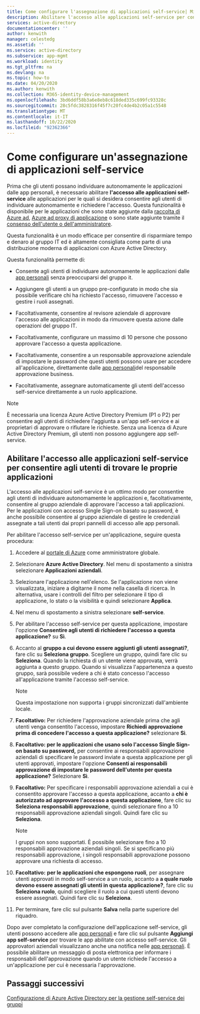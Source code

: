 ```yaml
---
title: Come configurare l'assegnazione di applicazioni self-service| Microsoft Docs
description: Abilitare l'accesso alle applicazioni self-service per consentire agli utenti di trovare le proprie applicazioni
services: active-directory
documentationcenter: ''
author: kenwith
manager: celestedg
ms.assetid: ''
ms.service: active-directory
ms.subservice: app-mgmt
ms.workload: identity
ms.tgt_pltfrm: na
ms.devlang: na
ms.topic: how-to
ms.date: 04/20/2020
ms.author: kenwith
ms.collection: M365-identity-device-management
ms.openlocfilehash: 3bd6ddf58b3a6e8eb8c618ded335c699fc93328c
ms.sourcegitcommit: 28c5fdc3828316f45f7c20fc4de4b2c05a1c5548
ms.translationtype: MT
ms.contentlocale: it-IT
ms.lasthandoff: 10/22/2020
ms.locfileid: "92362366"
---
```

# <a name="how-to-configure-self-service-application-assignment"></a>Come configurare un'assegnazione di applicazioni self-service

Prima che gli utenti possano individuare autonomamente le applicazioni dalle app personali, è necessario abilitare **l'accesso alle applicazioni self-service** alle applicazioni per le quali si desidera consentire agli utenti di individuare autonomamente e richiedere l'accesso. Questa funzionalità è disponibile per le applicazioni che sono state aggiunte dalla [raccolta di Azure ad](https://docs.microsoft.com/azure/active-directory/manage-apps/add-gallery-app), [Azure ad proxy di applicazione](https://docs.microsoft.com/azure/active-directory/manage-apps/application-proxy) o sono state aggiunte tramite il [consenso dell'utente o dell'amministratore](https://docs.microsoft.com/azure/active-directory/develop/application-consent-experience). 

Questa funzionalità è un modo efficace per consentire di risparmiare tempo e denaro al gruppo IT ed è altamente consigliata come parte di una distribuzione moderna di applicazioni con Azure Active Directory.

Questa funzionalità permette di:

-   Consente agli utenti di individuare autonomamente le applicazioni dalle [app personali](https://myapps.microsoft.com/) senza preoccuparsi del gruppo it.

-   Aggiungere gli utenti a un gruppo pre-configurato in modo che sia possibile verificare chi ha richiesto l'accesso, rimuovere l'accesso e gestire i ruoli assegnati.

-   Facoltativamente, consentire al revisore aziendale di approvare l'accesso alle applicazioni in modo da rimuovere questa azione dalle operazioni del gruppo IT.

-   Facoltativamente, configurare un massimo di 10 persone che possono approvare l'accesso a questa applicazione.

-   Facoltativamente, consentire a un responsabile approvazione aziendale di impostare le password che questi utenti possono usare per accedere all'applicazione, direttamente dalle [app personali](https://myapps.microsoft.com/)del responsabile approvazione business.

-   Facoltativamente, assegnare automaticamente gli utenti dell'accesso self-service direttamente a un ruolo applicazione.

> [!NOTE]
> È necessaria una licenza Azure Active Directory Premium (P1 o P2) per consentire agli utenti di richiedere l'aggiunta a un'app self-service e ai proprietari di approvare o rifiutare le richieste. Senza una licenza di Azure Active Directory Premium, gli utenti non possono aggiungere app self-service.

## <a name="enable-self-service-application-access-to-allow-users-to-find-their-own-applications"></a>Abilitare l'accesso alle applicazioni self-service per consentire agli utenti di trovare le proprie applicazioni

L'accesso alle applicazioni self-service è un ottimo modo per consentire agli utenti di individuare autonomamente le applicazioni e, facoltativamente, consentire al gruppo aziendale di approvare l'accesso a tali applicazioni. Per le applicazioni con accesso Single Sign-on basato su password, è anche possibile consentire al gruppo aziendale di gestire le credenziali assegnate a tali utenti dai propri pannelli di accesso alle app personali.

Per abilitare l'accesso self-service per un'applicazione, seguire questa procedura:

1. Accedere al [portale di Azure](https://portal.azure.com) come amministratore globale.

2. Selezionare **Azure Active Directory**. Nel menu di spostamento a sinistra selezionare **Applicazioni aziendali**.

3. Selezionare l'applicazione nell'elenco. Se l'applicazione non viene visualizzata, iniziare a digitarne il nome nella casella di ricerca. In alternativa, usare i controlli del filtro per selezionare il tipo di applicazione, lo stato o la visibilità e quindi selezionare **Applica**.

4. Nel menu di spostamento a sinistra selezionare **self-service**.

5. Per abilitare l'accesso self-service per questa applicazione, impostare l'opzione **Consentire agli utenti di richiedere l'accesso a questa applicazione?** su **Sì**.

6. Accanto al **gruppo a cui devono essere aggiunti gli utenti assegnati?**, fare clic su **Seleziona gruppo**. Scegliere un gruppo, quindi fare clic su **Seleziona**. Quando la richiesta di un utente viene approvata, verrà aggiunta a questo gruppo. Quando si visualizza l'appartenenza a questo gruppo, sarà possibile vedere a chi è stato concesso l'accesso all'applicazione tramite l'accesso self-service.
  
    > [!NOTE]
    > Questa impostazione non supporta i gruppi sincronizzati dall'ambiente locale.

7. **Facoltativo:** Per richiedere l'approvazione aziendale prima che agli utenti venga consentito l'accesso, impostare **Richiedi approvazione prima di concedere l'accesso a questa applicazione?** selezionare **Sì**.

8. **Facoltativo: per le applicazioni che usano solo l'accesso Single Sign-on basato su password,** per consentire ai responsabili approvazione aziendali di specificare le password inviate a questa applicazione per gli utenti approvati, impostare l'opzione **Consenti ai responsabili approvazione di impostare le password dell'utente per questa applicazione?** Selezionare **Sì**.

9. **Facoltativo:** Per specificare i responsabili approvazione aziendali a cui è consentito approvare l'accesso a questa applicazione, accanto a **chi è autorizzato ad approvare l'accesso a questa applicazione**, fare clic su **Seleziona responsabili approvazione**, quindi selezionare fino a 10 responsabili approvazione aziendali singoli. Quindi fare clic su **Seleziona**.

    >[!NOTE]
    >I gruppi non sono supportati. È possibile selezionare fino a 10 responsabili approvazione aziendali singoli. Se si specificano più responsabili approvazione, i singoli responsabili approvazione possono approvare una richiesta di accesso.

10. **Facoltativo:** **per le applicazioni che espongono ruoli**, per assegnare utenti approvati in modo self-service a un ruolo, accanto a **a quale ruolo devono essere assegnati gli utenti in questa applicazione?**, fare clic su **Seleziona ruolo**, quindi scegliere il ruolo a cui questi utenti devono essere assegnati. Quindi fare clic su **Seleziona**.

11. Per terminare, fare clic sul pulsante **Salva** nella parte superiore del riquadro.

Dopo aver completato la configurazione dell'applicazione self-service, gli utenti possono accedere alle [app personali](https://myapps.microsoft.com/) e fare clic sul pulsante **Aggiungi app self-service** per trovare le app abilitate con accesso self-service. Gli approvatori aziendali visualizzano anche una notifica nelle [app personali](https://myapps.microsoft.com/). È possibile abilitare un messaggio di posta elettronica per informare i responsabili dell'approvazione quando un utente richiede l'accesso a un'applicazione per cui è necessaria l'approvazione.

## <a name="next-steps"></a>Passaggi successivi
[Configurazione di Azure Active Directory per la gestione self-service dei gruppi](../enterprise-users/groups-self-service-management.md)
